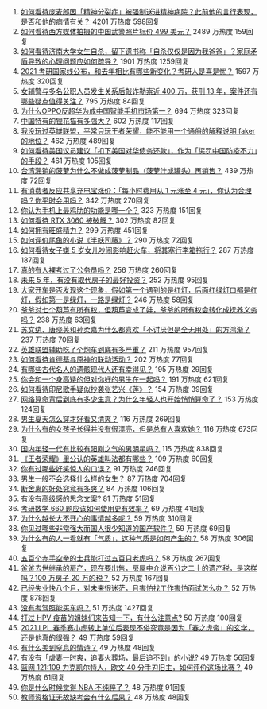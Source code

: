 1. [如何看待庞麦郎因「精神分裂症」被强制送进精神病院？此前他的言行表现，是否和他的病情有关？](https://www.zhihu.com/question/448900152) 4201 万热度 598回复
1. [如何看待西方媒体拍摄的中国武警照片标价 499 美元？](https://www.zhihu.com/question/448824785) 2489 万热度 159回复
1. [如何看待济南大学女生自杀，留下遗书称「自杀仅仅是因为我爸爸」？家庭矛盾导致的心理问题应如何疏导？](https://www.zhihu.com/question/448002553) 1901 万热度 1259回复
1. [2021 考研国家线公布，和去年相比有哪些新变化？考研人是喜是忧？](https://www.zhihu.com/question/448953782) 1597 万热度 320回复
1. [女辅警与多名公职人员发生关系后敲诈勒索近 400 万，获刑 13 年，案件还有哪些疑点值得关注？](https://www.zhihu.com/question/448965331) 795 万热度 84回复
1. [为什么OPPO反超华为成中国智能手机市场第一？](https://www.zhihu.com/question/448138840) 694 万热度 323回复
1. [中国特有的狸花猫有多强大？](https://www.zhihu.com/question/423321345) 602 万热度 117回复
1. [我没玩过英雄联盟，平常只玩王者荣耀，能不能用一个通俗的解释说明 faker 的地位？](https://www.zhihu.com/question/432404612) 462 万热度 489回复
1. [如何看待美国议员建议「扣下美国对华债务还款」，作为「惩罚中国防疫不力」的手段？](https://www.zhihu.com/question/448932639) 461 万热度 105回复
1. [台湾滞销的菠萝为什么不做成菠萝制品（菠萝汁或罐头）再销售？](https://www.zhihu.com/question/448567998) 439 万热度 72回复
1. [有消费者反应共享充电宝涨价：「每小时费用从 1 元涨至 4 元」，你认为合理吗？你平时会用吗？](https://www.zhihu.com/question/448895932) 342 万热度 270回复
1. [你认为手机上最鸡肋的功能是哪一个？](https://www.zhihu.com/question/447620352) 323 万热度 151回复
1. [如何看待 RTX 3060 被破解？](https://www.zhihu.com/question/448654710) 302 万热度 82回复
1. [如何拥有旺盛精力？](https://www.zhihu.com/question/21671881) 299 万热度 451回复
1. [如何评价尾鱼的小说《半妖司藤》？](https://www.zhihu.com/question/290725933) 290 万热度 72回复
1. [如何看待女子嫌 5 岁女儿吵闹影响赶火车，将其塞行李箱拖行？](https://www.zhihu.com/question/448927801) 287 万热度 187回复
1. [真的有人裸考过了公务员吗？](https://www.zhihu.com/question/276113114) 256 万热度 260回复
1. [未来 5 年，有没有取代房子的最好投资？](https://www.zhihu.com/question/441692710) 252 万热度 95回复
1. [大家开车是否发现这个现象，假如第一个遇到的是红灯，后面红绿灯口都是红灯，假如第一是绿灯，一路是绿灯？](https://www.zhihu.com/question/57716477) 246 万热度 58回复
1. [爷爷对七个葫芦有所有权，但葫芦变成了娃，爷爷的所有权会转化成抚养义务吗？](https://www.zhihu.com/question/448535473) 238 万热度 63回复
1. [苏文纨、唐晓芙和孙柔嘉为什么都喜欢「不讨厌但是全无用处」的方鸿渐？](https://www.zhihu.com/question/20567154) 237 万热度 70回复
1. [英雄联盟辅助吃了个炮车到底有多严重？](https://www.zhihu.com/question/341459636) 211 万热度 957回复
1. [如何看待肯德基与原神的联动活动？](https://www.zhihu.com/question/448206330) 202 万热度 77回复
1. [有哪些古代名人的遗骸现代人还有幸得见？](https://www.zhihu.com/question/448762780) 195 万热度 29回复
1. [你会和一个身高矮的但对你好的男生在一起吗？](https://www.zhihu.com/question/445584899) 191 万热度 621回复
1. [如何看待印尼歌手疑似抄袭张艺兴《莲》？](https://www.zhihu.com/question/448365086) 154 万热度 39回复
1. [网络算命背后到底有多少生意？为什么年轻人也开始悄悄算命了？](https://www.zhihu.com/question/448898621) 153 万热度 124回复
1. [男生夏天怎么穿才好看又清爽？](https://www.zhihu.com/question/401002312) 116 万热度 269回复
1. [为什么有的女孩子长得并没有很漂亮，但是总有人喜欢她？](https://www.zhihu.com/question/405378615) 116 万热度 673回复
1. [国内年轻一代有比较有阳刚之气的男明星吗？](https://www.zhihu.com/question/436821458) 115 万热度 838回复
1. [《王者荣耀》里公认的英雄叫法都有哪些？](https://www.zhihu.com/question/443766428) 109 万热度 60回复
1. [你有过哪些好笑惊人的口误？](https://www.zhihu.com/question/62821567) 91 万热度 246回复
1. [男生一般不会选择什么样的女生？](https://www.zhihu.com/question/435057725) 87 万热度 704回复
1. [断舍离的好处究竟有多爽？](https://www.zhihu.com/question/446430795) 84 万热度 106回复
1. [有没有高级感的思念文案?](https://www.zhihu.com/question/438455489) 81 万热度 51回复
1. [考研数学 660 题应该如何使用更有效率？](https://www.zhihu.com/question/64336184) 69 万热度 41回复
1. [为什么越长大不开心的事情越多呢？](https://www.zhihu.com/question/445250967) 59 万热度 310回复
1. [你见过哪些非常强大而国人很少知道的国产软件？](https://www.zhihu.com/question/64554518) 59 万热度 69回复
1. [为什么有的人一看就有「气质」，这种气质是如何产生的？](https://www.zhihu.com/question/439868962) 58 万热度 306回复
1. [五百个赤手空拳的士兵能打过五百只老虎吗？](https://www.zhihu.com/question/391725102) 58 万热度 267回复
1. [爸爸去世继承的房产，现在要出售，房屋中介说百分之二十的遗产税，是这样吗？100 万房子 20 万的税？](https://www.zhihu.com/question/348287427) 52 万热度 167回复
1. [已经失业快八个月，对未来很迷茫，且害怕找工作害怕面试怎么办？](https://www.zhihu.com/question/417983831) 52 万热度 878回复
1. [没有考驾照能买车吗？](https://www.zhihu.com/question/292055963) 51 万热度 1427回复
1. [打过 HPV 疫苗的姐妹们来告知一下，有什么注意点?](https://www.zhihu.com/question/439970350) 50 万热度 100回复
1. [2021 LPL 春季赛小虎转上单位后表现不俗究竟是因为「春之虎帝」的玄学，还是他真的很强？](https://www.zhihu.com/question/448057622) 49 万热度 59回复
1. [有什么美到窒息的情诗？](https://www.zhihu.com/question/440809465) 49 万热度 48回复
1. [有没有「虐妻一时爽，追妻火葬场，最后追不到」的小说?](https://www.zhihu.com/question/397071668) 49 万热度 56回复
1. [篮网 121:109 力克凯尔特人，欧文 40 分手刃旧主，如何评价这场比赛？](https://www.zhihu.com/question/448879804) 49 万热度 61回复
1. [你是什么时候觉得 NBA 不纯粹了？](https://www.zhihu.com/question/448034302) 48 万热度 91回复
1. [教师资格证无故缺考会有什么后果？](https://www.zhihu.com/question/300500471) 48 万热度 48回复